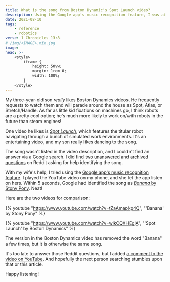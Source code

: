 ```yaml
---
title: What is the song from Boston Dynamic's Spot Launch video?
description: Using the Google app's music recognition feature, I was able to identify the song as "Banana" by Stony Pony
date: 2021-08-10
tags:
    - reference
    - robotics
verse: 1 Chronicles 13:8
# /img/<IMAGE>.min.jpg
image:
head: >-
    <style>
        iframe {
            height: 50vw;
            margin: 1rem 0;
            width: 100%;
        }
    </style>
---
```


My three-year-old son _really_ likes Boston Dynamics videos. He frequently requests to watch them and will parade around the house as Spot, Atlas, or Stretch/Handle. As far as little kid fixations on machines go, I think robots are a pretty cool option; he's much more likely to work on/with robots in the future than steam engines!

One video he likes is [_Spot Launch_](https://www.youtube.com/watch?v=wlkCQXHEgjA), which features the titular robot navigating through a bunch of simulated work environments. It's an entertaining video, and my son really likes dancing to the song.

The song wasn't listed in the video description, and I couldn't find an answer via a Google search. I did find [two unanswered](https://www.reddit.com/r/NameThatSong/comments/isqmyu/what_is_the_song_in_the_spot_launch_ad_from/) and [archived questions](https://www.reddit.com/r/Music/comments/d9fn4j/help_identifying_song_from_spot_launch_boston/) on Reddit asking for help identifying the song.

With my wife's help, I tried using the [Google app's music recognition feature](https://blog.google/products/search/hum-to-search/). I played the YouTube video on my phone, and she let the app listen on hers. Within 5 seconds, Google had identified the song as [_Banana_ by Stony Pony](https://www.youtube.com/watch?v=tZaAmapkp4Q). Neat!

Here are the two videos for comparison:

{% youtube "https://www.youtube.com/watch?v=tZaAmapkp4Q", "'Banana' by Stony Pony" %}

{% youtube "https://www.youtube.com/watch?v=wlkCQXHEgjA", "'Spot Launch' by Boston Dynamics" %}

The version in the Boston Dynamics video has removed the word "Banana" a few times, but it is otherwise the same song.

It's too late to answer those Reddit questions, but I added [a comment to the video on YouTube](https://www.youtube.com/watch?v=wlkCQXHEgjA&lc=UgwqRUzrTpMJJlVCMQt4AaABAg). And hopefully the next person searching stumbles upon that or this article.

Happy listening!
